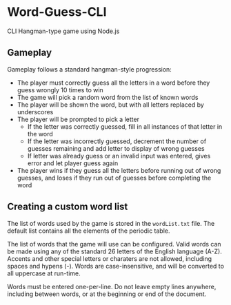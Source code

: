 # Word-Guess-CLI
CLI Hangman-type game using Node.js

## Gameplay
Gameplay follows a standard hangman-style progression:

* The player must correctly guess all the letters in a word before they guess wrongly 10 times to win
* The game will pick a random word from the list of known words
* The player will be shown the word, but with all letters replaced by underscores
* The player will be prompted to pick a letter
  * If the letter was correctly guessed, fill in all instances of that letter in the word
  * If the letter was incorrectly guessed, decrement the number of guesses remaining and add letter to display of wrong guesses
  * If letter was already guess or an invalid input was entered, gives error and let player guess again
* The player wins if they guess all the letters before running out of wrong guesses, and loses if they run out of guesses before completing the word

## Creating a custom word list
The list of words used by the game is stored in the `wordList.txt` file. The default list contains all the elements of the periodic table.

The list of words that the game will use can be configured. Valid words can be made using any of the standard 26 letters of the English language (A-Z). Accents and other special letters or charaters are not allowed, including spaces and hypens (-). Words are case-insensitive, and will be converted to all uppercase at run-time.

Words must be entered one-per-line. Do not leave empty lines anywhere, including between words, or at the beginning or end of the document.